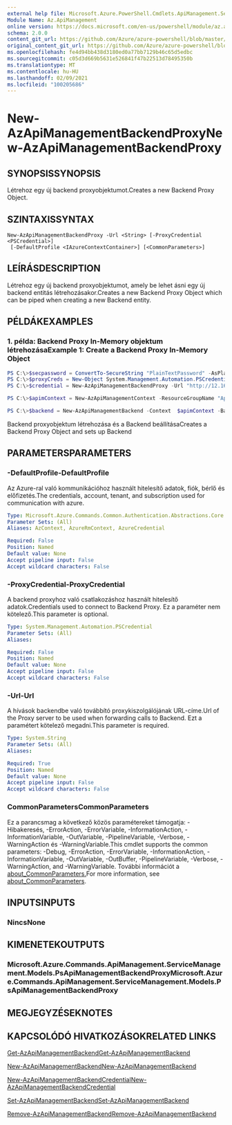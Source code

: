 ```yaml
---
external help file: Microsoft.Azure.PowerShell.Cmdlets.ApiManagement.ServiceManagement.dll-Help.xml
Module Name: Az.ApiManagement
online version: https://docs.microsoft.com/en-us/powershell/module/az.apimanagement/new-azapimanagementbackendproxy
schema: 2.0.0
content_git_url: https://github.com/Azure/azure-powershell/blob/master/src/ApiManagement/ApiManagement/help/New-AzApiManagementBackendProxy.md
original_content_git_url: https://github.com/Azure/azure-powershell/blob/master/src/ApiManagement/ApiManagement/help/New-AzApiManagementBackendProxy.md
ms.openlocfilehash: fe4d94bb438d3180ed0a77bb7129b46c65d5edbc
ms.sourcegitcommit: c05d3d669b5631e526841f47b22513d78495350b
ms.translationtype: MT
ms.contentlocale: hu-HU
ms.lasthandoff: 02/09/2021
ms.locfileid: "100205686"
---
```

# <span data-ttu-id="e7c5d-101">New-AzApiManagementBackendProxy</span><span class="sxs-lookup"><span data-stu-id="e7c5d-101">New-AzApiManagementBackendProxy</span></span>

## <span data-ttu-id="e7c5d-102">SYNOPSIS</span><span class="sxs-lookup"><span data-stu-id="e7c5d-102">SYNOPSIS</span></span>
<span data-ttu-id="e7c5d-103">Létrehoz egy új backend proxyobjektumot.</span><span class="sxs-lookup"><span data-stu-id="e7c5d-103">Creates a new Backend Proxy Object.</span></span>

## <span data-ttu-id="e7c5d-104">SZINTAXIS</span><span class="sxs-lookup"><span data-stu-id="e7c5d-104">SYNTAX</span></span>

```
New-AzApiManagementBackendProxy -Url <String> [-ProxyCredential <PSCredential>]
 [-DefaultProfile <IAzureContextContainer>] [<CommonParameters>]
```

## <span data-ttu-id="e7c5d-105">LEÍRÁS</span><span class="sxs-lookup"><span data-stu-id="e7c5d-105">DESCRIPTION</span></span>
<span data-ttu-id="e7c5d-106">Létrehoz egy új backend proxyobjektumot, amely be lehet ásni egy új backend entitás létrehozásakor.</span><span class="sxs-lookup"><span data-stu-id="e7c5d-106">Creates a new Backend Proxy Object which can be piped when creating a new Backend entity.</span></span>

## <span data-ttu-id="e7c5d-107">PÉLDÁK</span><span class="sxs-lookup"><span data-stu-id="e7c5d-107">EXAMPLES</span></span>

### <span data-ttu-id="e7c5d-108">1. példa: Backend Proxy In-Memory objektum létrehozása</span><span class="sxs-lookup"><span data-stu-id="e7c5d-108">Example 1: Create a Backend Proxy In-Memory Object</span></span>
```powershell
PS C:\>$secpassword = ConvertTo-SecureString "PlainTextPassword" -AsPlainText -Force
PS C:\>$proxyCreds = New-Object System.Management.Automation.PSCredential ("foo", $secpassword)
PS C:\>$credential = New-AzApiManagementBackendProxy -Url "http://12.168.1.1:8080" -ProxyCredential $proxyCreds

PS C:\>$apimContext = New-AzApiManagementContext -ResourceGroupName "Api-Default-WestUS" -ServiceName "contoso"

PS C:\>$backend = New-AzApiManagementBackend -Context  $apimContext -BackendId 123 -Url 'https://contoso.com/awesomeapi' -Protocol http -Title "first backend" -SkipCertificateChainValidation $true -Proxy $credential -Description "backend with proxy server"
```

<span data-ttu-id="e7c5d-109">Backend proxyobjektum létrehozása és a Backend beállítása</span><span class="sxs-lookup"><span data-stu-id="e7c5d-109">Creates a Backend Proxy Object and sets up Backend</span></span>

## <span data-ttu-id="e7c5d-110">PARAMETERS</span><span class="sxs-lookup"><span data-stu-id="e7c5d-110">PARAMETERS</span></span>

### <span data-ttu-id="e7c5d-111">-DefaultProfile</span><span class="sxs-lookup"><span data-stu-id="e7c5d-111">-DefaultProfile</span></span>
<span data-ttu-id="e7c5d-112">Az Azure-ral való kommunikációhoz használt hitelesítő adatok, fiók, bérlő és előfizetés.</span><span class="sxs-lookup"><span data-stu-id="e7c5d-112">The credentials, account, tenant, and subscription used for communication with azure.</span></span>

```yaml
Type: Microsoft.Azure.Commands.Common.Authentication.Abstractions.Core.IAzureContextContainer
Parameter Sets: (All)
Aliases: AzContext, AzureRmContext, AzureCredential

Required: False
Position: Named
Default value: None
Accept pipeline input: False
Accept wildcard characters: False
```

### <span data-ttu-id="e7c5d-113">-ProxyCredential</span><span class="sxs-lookup"><span data-stu-id="e7c5d-113">-ProxyCredential</span></span>
<span data-ttu-id="e7c5d-114">A backend proxyhoz való csatlakozáshoz használt hitelesítő adatok.</span><span class="sxs-lookup"><span data-stu-id="e7c5d-114">Credentials used to connect to Backend Proxy.</span></span> <span data-ttu-id="e7c5d-115">Ez a paraméter nem kötelező.</span><span class="sxs-lookup"><span data-stu-id="e7c5d-115">This parameter is optional.</span></span>

```yaml
Type: System.Management.Automation.PSCredential
Parameter Sets: (All)
Aliases:

Required: False
Position: Named
Default value: None
Accept pipeline input: False
Accept wildcard characters: False
```

### <span data-ttu-id="e7c5d-116">-Url</span><span class="sxs-lookup"><span data-stu-id="e7c5d-116">-Url</span></span>
<span data-ttu-id="e7c5d-117">A hívások backendbe való továbbító proxykiszolgálójának URL-címe.</span><span class="sxs-lookup"><span data-stu-id="e7c5d-117">Url of the Proxy server to be used when forwarding calls to Backend.</span></span>
<span data-ttu-id="e7c5d-118">Ezt a paramétert kötelező megadni.</span><span class="sxs-lookup"><span data-stu-id="e7c5d-118">This parameter is required.</span></span>

```yaml
Type: System.String
Parameter Sets: (All)
Aliases:

Required: True
Position: Named
Default value: None
Accept pipeline input: False
Accept wildcard characters: False
```

### <span data-ttu-id="e7c5d-119">CommonParameters</span><span class="sxs-lookup"><span data-stu-id="e7c5d-119">CommonParameters</span></span>
<span data-ttu-id="e7c5d-120">Ez a parancsmag a következő közös paramétereket támogatja: -Hibakeresés, -ErrorAction, -ErrorVariable, -InformationAction, -InformationVariable, -OutVariable, -PipelineVariable, -Verbose, -WarningAction és -WarningVariable.</span><span class="sxs-lookup"><span data-stu-id="e7c5d-120">This cmdlet supports the common parameters: -Debug, -ErrorAction, -ErrorVariable, -InformationAction, -InformationVariable, -OutVariable, -OutBuffer, -PipelineVariable, -Verbose, -WarningAction, and -WarningVariable.</span></span> <span data-ttu-id="e7c5d-121">További információt a [about_CommonParameters.](http://go.microsoft.com/fwlink/?LinkID=113216)</span><span class="sxs-lookup"><span data-stu-id="e7c5d-121">For more information, see [about_CommonParameters](http://go.microsoft.com/fwlink/?LinkID=113216).</span></span>

## <span data-ttu-id="e7c5d-122">INPUTS</span><span class="sxs-lookup"><span data-stu-id="e7c5d-122">INPUTS</span></span>

### <span data-ttu-id="e7c5d-123">Nincs</span><span class="sxs-lookup"><span data-stu-id="e7c5d-123">None</span></span>

## <span data-ttu-id="e7c5d-124">KIMENETEK</span><span class="sxs-lookup"><span data-stu-id="e7c5d-124">OUTPUTS</span></span>

### <span data-ttu-id="e7c5d-125">Microsoft.Azure.Commands.ApiManagement.ServiceManagement.Models.PsApiManagementBackendProxy</span><span class="sxs-lookup"><span data-stu-id="e7c5d-125">Microsoft.Azure.Commands.ApiManagement.ServiceManagement.Models.PsApiManagementBackendProxy</span></span>

## <span data-ttu-id="e7c5d-126">MEGJEGYZÉSEK</span><span class="sxs-lookup"><span data-stu-id="e7c5d-126">NOTES</span></span>

## <span data-ttu-id="e7c5d-127">KAPCSOLÓDÓ HIVATKOZÁSOK</span><span class="sxs-lookup"><span data-stu-id="e7c5d-127">RELATED LINKS</span></span>

[<span data-ttu-id="e7c5d-128">Get-AzApiManagementBackend</span><span class="sxs-lookup"><span data-stu-id="e7c5d-128">Get-AzApiManagementBackend</span></span>](./Get-AzApiManagementBackend.md)

[<span data-ttu-id="e7c5d-129">New-AzApiManagementBackend</span><span class="sxs-lookup"><span data-stu-id="e7c5d-129">New-AzApiManagementBackend</span></span>](./New-AzApiManagementBackend.md)

[<span data-ttu-id="e7c5d-130">New-AzApiManagementBackendCredential</span><span class="sxs-lookup"><span data-stu-id="e7c5d-130">New-AzApiManagementBackendCredential</span></span>](./New-AzApiManagementBackendCredential.md)

[<span data-ttu-id="e7c5d-131">Set-AzApiManagementBackend</span><span class="sxs-lookup"><span data-stu-id="e7c5d-131">Set-AzApiManagementBackend</span></span>](./Set-AzApiManagementBackend.md)

[<span data-ttu-id="e7c5d-132">Remove-AzApiManagementBackend</span><span class="sxs-lookup"><span data-stu-id="e7c5d-132">Remove-AzApiManagementBackend</span></span>](./Remove-AzApiManagementBackend.md)
